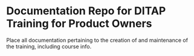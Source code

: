 # Documentation Repo for DITAP Training for Product Owners

Place all documentation pertaining to the creation of and maintenance of the training, including course info.
